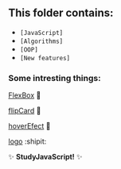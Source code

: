 ## This folder contains:

  - `[JavaScript]`
  - `[Algorithms]`
  - `[OOP]`
  - `[New features]`

### Some intresting things:

  [FlexBox](https://serhiitkachenko.github.io/learning-features-of-js/src/AcademyStudy/Flexbox/index.html)  :milky_way:

  [flipCard](https://serhiitkachenko.github.io/learning-features-of-js/src/AcademyStudy/HTML%2CCSS/index5(flip3Dcard).html) :dash:

  [hoverEfect](https://serhiitkachenko.github.io/learning-features-of-js/src/AcademyStudy/HTML%2CCSS/index7(hoverEfect).html) :pencil:
  
  [logo](https://serhiitkachenko.github.io/learning-features-of-js/src/AcademyStudy/HTML%2CCSS/main-page.html) :shipit:

:sparkles: **StudyJavaScript!** :sparkles:
